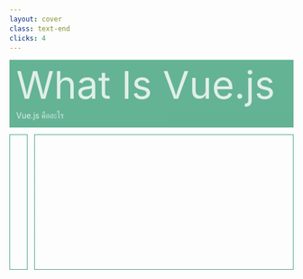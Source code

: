 ```yaml
---
layout: cover
class: text-end
clicks: 4
---
```


<PageNumber :page="$page" />

<div v-click="[0, 5]" class="custom-background-title">
  <p
    v-click="[0, 5]"
    v-motion
    :initial="{ x: -400 }"
    :enter="{ x: 0 }"
    :leave="{ x: 500 }"
    class="custom-title"
  >
    What Is Vue.js
  </p>
  <p
    v-click="[0, 5]"
    v-motion
    :initial="{ x: -200 }"
    :enter="{ x: 0 }"
    :leave="{ x: 200 }"
    class="custom-sub-title"
  >
    Vue.js คืออะไร
  </p>
</div>
<div class="custom-container">
  <div v-click="[1, 5]" class="custom-border-box pa-3">
    <v-switch class="custom-switch">
      <template #1>
        <img
          v-click="[1, 2]"
          v-motion
          :initial="{ x: -400 }"
          :enter="{ x: 0 }"
          :leave="{ x: 400 }"
          class="custom-size-vue-img"
          src="/public/assets/Vue.png"
        >
      </template>
      <template #2>
        <img
          v-click="[2, 3]"
          v-motion
          :initial="{ x: -400 }"
          :enter="{ x: 0 }"
          :leave="{ x: 400 }"
          class="custom-size-evan-you-img"
          src="/public/assets/EvanYou.jpg"
        >
      </template>
      <template #3>
        <div v-click="[3, 4]" v-motion :initial="{ x: -400 }" :enter="{ x: 0 }" :leave="{ x: 400 }">
          <img class="custom-size-alibaba-img mb-4" src="/public/assets/Alibaba.png">
          <img class="custom-size-gitlab-img" src="/public/assets/Gitlab.png">
        </div>
      </template>
      <template #4>
        <div v-click="[4, 5]" v-motion :initial="{ x: -400 }" :enter="{ x: 0 }" :leave="{ x: 400 }">
          <img class="custom-size-img custom-size-angular-img mb-10" src="/public/assets/Angular.png">
          <img class="custom-size-img custom-size-react-img" src="/public/assets/React.png">
        </div>
      </template>
    </v-switch>
  </div>
  <div
    v-click="[1, 5]"
    v-motion
    :initial="{ x: -400 }"
    :enter="{ x: 0 }"
    :leave="{ x: 400 }"
    class="custom-border-box pa-3"
  >
    <div v-click="[1, 5]" v-motion :initial="{ x: -400 }" :enter="{ x: 0 }" :leave="{ x: 400 }">
      <p> Vue คือ JavaScript Framework ที่ใช้สร้าง User Interfaces </p>
    </div>
    <div class="custom-root">
      <div
        v-click="[2, 5]"
        v-motion
        :initial="{ x: -400 }"
        :enter="{ x: 0 }"
        :leave="{ x: 400 }"
        class="custom-display"
      >
        <p class="custom-emoji"> 👷🏻 </p> 
        <p class="custom-header"> ผู้พัฒนา </p>
        <p class="custom-content"> Evan You </p>
      </div>
      <div
        v-click="[3, 5]"
        v-motion
        :initial="{ x: -400 }"
        :enter="{ x: 0 }"
        :leave="{ x: 400 }"
        class="custom-display"
      >
        <p class="custom-emoji"> ✌🏼 </p> 
        <p class="custom-header"> ผู้สนับสนุน </p>
        <p class="custom-content"> Alibaba Gitlab </p>
      </div>
      <div v-click="[4, 5]" v-motion :initial="{ x: -400 }" :enter="{ x: 0 }" :leave="{ x: 400 }">
        <div class="custom-display">
          <p class="custom-emoji"> 🎂 </p> 
          <p class="custom-header"> เปิดตัวเมื่อ </p>
          <p class="custom-content"> เดือนกุมภาพันธ์ 2014 </p>
        </div>
        <div class="custom-display">
          <p class="custom-emoji"> 📋 </p> 
          <p class="custom-header"> เวอร์ชันปัจจุบัน </p>
          <p class="custom-content"> เดือนมีนาคม 2025 v3.5.13 </p>
        </div>
        <div class="custom-display text-start">
          <p class="custom-emoji"> 🤔 </p> 
          <p class="custom-header"> แนวคิดการพัฒนา </p>
          <p class="custom-content">
            ผสมผสานข้อดีของเฟรมเวิร์ก อย่าง React กับ Angular จน
            เกิดเป็น Vue.js ที่มีจุดเด่น คือ “เบา ยืดหยุ่น และเรียนรู้ได้ง่าย”
          </p>
        </div>
      </div>
    </div>
  </div>
</div>

<style>
.slidev-layout {
  padding: 28px;
  background: #35485d;
  z-index: 1;
  ::-webkit-scrollbar {
    width: 4px !important;
    height: 4px !important;
  }
  ::-webkit-scrollbar-thumb {
    border-radius: 8px !important;
    background: grey !important;
  }
  ::-webkit-scrollbar-track {
    background: transparent !important;
  }
}
.custom-background-title {
  background-color: #3fa17b;
  padding: 12px;
  opacity: 0.8;
}
.custom-title {
  font-size: 68px;
  line-height: 4rem;
  margin: 0;
}
.custom-sub-title {
  margin-bottom: 0;
}
.custom-container {
  display: grid;
  grid-template-columns: 3fr 3fr;
  gap: 12px;
  padding-top: 12px;
}
.custom-border-box {
  border: 1px;
  border-style: solid;
  border-color: #3fa17b;
}
.custom-switch {
  display: flex;
  justify-content: center;
  align-item: center;
  height: 100%;
}
.custom-root {
  display: flex;
  flex-direction: column;
  align-item: end;
  justify-content: end;
}
.custom-display {
  display: flex;
  justify-content: end;
}
.custom-emoji {
  display: flex;
  width: 52px;
  margin: 0;
  margin-bottom: 12px;
}
.custom-header {
  display: flex;
  font-weight: bold;
  width: 176px;
  margin: 0;
  margin-bottom: 12px;
}
.custom-content {
  display: flex;
  margin: 0;
  margin-bottom: 12px;
  width: 230px;
}
.custom-size-vue-img {
  max-width: 350px;
  opacity: 0.8;
}
.custom-size-evan-you-img {
  max-width: 300px;
  opacity: 0.8;
}
.custom-size-alibaba-img {
  max-width: 150px;
  height: 140px;
  opacity: 0.8;
}
.custom-size-gitlab-img {
  max-width: 150px;
  opacity: 0.8;
}
.custom-size-angular-img {
  max-width: 150px;
  opacity: 0.8;
}
.custom-size-react-img {
  max-width: 150px;
  opacity: 0.8;
}
p {
  color: white !important;
  opacity: 0.8 !important;
}
</style>

<!--
Vue คือ JavaScript framework ที่ใช้สำหรับสร้าง user interfaces
พัฒนาขึ้นโดยคุณ Evan You (เอฟเวน ยู) อดีต Software Engineer ชาวจีนของ Google โดยมีผู้สนับสนุนหลักคือ Alibaba และ Gitlab เปิดตัวครั้งแรกเมื่อเดือนกุมภาพันธ์ ปี 2014 โดยมีแนวคิดในการผสมผสานข้อดีของเฟรมเวิร์กพี่ใหญ่อย่าง React และ  Angular จนเกิดเป็น Vue.js ที่มีจุดเด่นคือ “เบา ยืดหยุ่น และเรียนรู้ได้ง่าย” ปัจจุบัน ณ เดือนมีนาคม 2025 Vue พัฒนามาถึง Version 3.5.13 ครับ
-->
